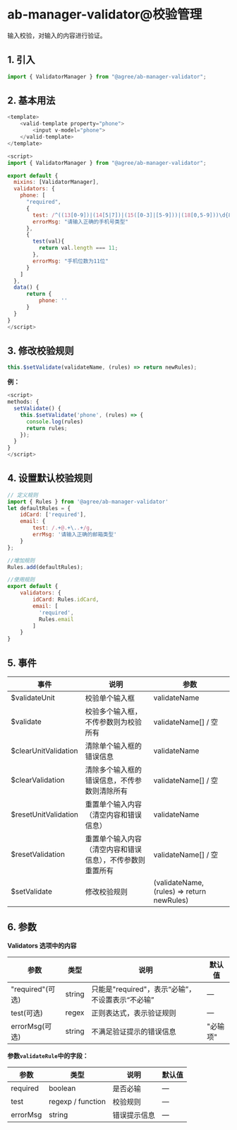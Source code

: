 # ab-manager-validator@校验管理

输入校验，对输入的内容进行验证。

## 1. 引入

```js
import { ValidatorManager } from "@agree/ab-manager-validator";
```

## 2. 基本用法

```js
<template>
    <valid-template property="phone">
        <input v-model="phone">
    </valid-template>
</template>

<script>
import { ValidatorManager } from "@agree/ab-manager-validator";

export default {
  mixins: [ValidatorManager],
  validators: {
    phone: [
      "required",
      {
        test: /^((13[0-9])|(14[5|7])|(15([0-3]|[5-9]))|(18[0,5-9]))\d{8}$/g,
        errorMsg: "请输入正确的手机号类型"
      },
      {
        test(val){
          return val.length === 11;
        },
        errorMsg: "手机位数为11位"
      }
    ]
  },
  data() {
      return {
          phone: ''
      }
  }
}
</script>
```

## 3. 修改校验规则

```js
this.$setValidate(validateName, (rules) => return newRules);
```

**例：**

```js
<script>
methods: {
  setValidate() {
    this.$setValidate('phone', (rules) => {
      console.log(rules)
      return rules;
    });
  }
}
</script>
```

## 4. 设置默认校验规则
```js
// 定义规则
import { Rules } from '@agree/ab-manager-validator'
let defaultRules = {
    idCard: ['required'],
    email: {
        test: /.+@.+\..+/g,
        errMsg: '请输入正确的邮箱类型'
    }
};

//增加规则
Rules.add(defaultRules);

//使用规则
export default {
    validators: {
        idCard: Rules.idCard,
        email: [
          'required',
          Rules.email
        ]
    }
}
```

## 5. 事件

| 事件 | 说明 | 参数 |
|-------|-------|-------|
| $validateUnit | 校验单个输入框 | validateName |
| $validate | 校验多个输入框，不传参数则为校验所有 | validateName[] / 空 |
| $clearUnitValidation | 清除单个输入框的错误信息 | validateName |
| $clearValidation | 清除多个输入框的错误信息，不传参数则清除所有 | validateName[] / 空 |
| $resetUnitValidation | 重置单个输入内容（清空内容和错误信息） | validateName |
| $resetValidation | 重置单个输入内容（清空内容和错误信息），不传参数则重置所有 | validateName[] / 空 |
| $setValidate | 修改校验规则 | (validateName, (rules) => return newRules) |


## 6. 参数

**Validators 选项中的内容**

| 参数 | 类型 | 说明 | 默认值 |
|-------|-------|-------|-------|
| "required"(可选) | string | 只能是"required"，表示“必输”，不设置表示“不必输” | — |
| test(可选) | regex | 正则表达式，表示验证规则 | — |
| errorMsg(可选) | string | 不满足验证提示的错误信息 | "必输项" |

**参数`validateRule`中的字段：**

| 参数 | 类型 | 说明 | 默认值 |
|-------|-------|-------|-------|
| required | boolean | 是否必输 | — |
| test | regexp / function | 校验规则 | — |
| errorMsg | string | 错误提示信息 | — |